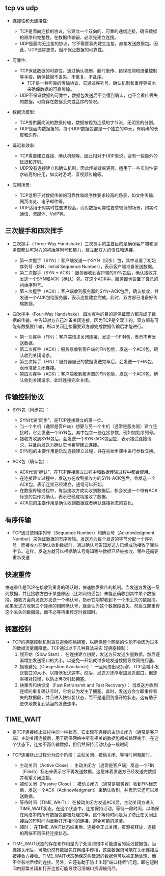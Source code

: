 ## tcp vs udp
+ 连接性和无连接性:
    + TCP是面向连接的协议，它建立一个双向的、可靠的通信连接，确保数据的顺序和完整性。在数据传输前，必须先建立连接。
    + UDP是面向无连接的协议，它不需要事先建立连接，直接发送数据包。因此，UDP通常更快，但不保证数据的可靠性。

+ 可靠性:
    + TCP保证数据的可靠性，通过确认机制、超时重传、错误检测和流量控制等手段，确保数据不丢失、不重复、不乱序。
        + TCP是一种可靠的传输协议，它通过序列号、确认机制和重传等技术来确保数据的可靠传输。
    + UDP不保证数据的可靠性，数据包发送后不会得到确认，也不会重传丢失的数据，可能存在数据丢失或乱序的情况。

+ 数据流模型:
    + TCP提供面向流的数据传输，数据被视为连续的字节流，无明显的分割。
    + UDP是面向数据报的，每个UDP数据包都是一个独立的单元，有明确的长度和边界。

+ 延迟和效率:
    + TCP需要建立连接、确认机制等，因此相对于UDP来说，会有一些额外的延迟和开销。
    + UDP没有连接建立和确认机制，因此传输效率更高，适用于一些实时性要求较高的应用，如实时游戏、音视频传输等。

+ 应用场景:
    + TCP适用于对数据传输的可靠性和顺序性要求较高的场景，如文件传输、网页浏览、电子邮件等。
    + UDP适用于对实时性要求较高，而对数据可靠性要求较低的场景，如实时通信、流媒体、VoIP等。

## 三次握手和四次挥手

+ 三次握手（Three-Way Handshake）三次握手的主要目的是确保客户端和服务器都认可对方的初始序列号和能力，建立起双方的信任和连接。
    + 第一次握手（SYN）：客户端发送一个SYN（同步）包，其中设置了初始序列号（ISN，Initial Sequence Number），表示客户端准备发送数据。
    + 第二次握手（SYN + ACK）：服务器收到客户端的SYN包后，确认接收并发送一个SYN和ACK（确认）包。在这个ACK中，服务器也设置了自己的初始序列号。
    + 第三次握手（ACK）：客户端收到服务器的SYN+ACK包后，确认接收，并发送一个ACK包给服务器，表示连接建立完成。此时，双方都已准备好传输数据。

+ 四次挥手（Four-Way Handshake） 四次挥手的目的是保证双方都完成了数据的传输，并告知对方自己准备关闭连接。因为TCP是全双工的，双方都有可能有数据要传输，所以关闭连接需要双方都完成数据传输后才能进行。
    + 第一次挥手（FIN）：客户端请求关闭连接，发送一个FIN包，表示不再发送数据。
    + 第二次挥手（ACK）：服务器收到客户端的FIN包后，发送一个ACK包，确认收到关闭请求。
    + 第三次挥手（FIN）：服务器自己的数据发送完毕后，会发送一个FIN包，表示准备关闭连接。
    + 第四次挥手（ACK）：客户端收到服务器的FIN包后，发送一个ACK包，确认收到关闭请求，此时连接完全关闭。

## 传输控制协议

+ SYN包（同步包）：
    + SYN代表“同步”，是TCP连接建立的第一步。
    + 当一个主机（通常是客户端）想要与另一个主机（通常是服务器）建立连接时，它会发送一个SYN包，其中包含一些连接参数，例如初始序列号。
    + 接收方收到SYN包后，会发送一个SYN-ACK包回应，表示接受连接请求，并且向发送方确认它也希望建立连接。
    + SYN包的主要作用是启动连接建立过程，并在初始步骤中进行参数交换。

+ ACK包（确认包）：
    + ACK代表“确认”，在TCP连接建立过程中和数据传输过程中都会使用。
    + 在连接建立过程中，发送方在收到接收方的SYN-ACK包后，会发送一个ACK包，表示连接已经建立，通信可以开始。
    + 在数据传输过程中，每当接收方成功收到数据后，都会发送一个带有ACK标志的包作为确认，表示已经成功接收了数据。
    + ACK包的主要作用是确认收到数据或者确认连接状态的变化。

## 有序传输
+ TCP通过使用序列号（Sequence Number）和确认号（Acknowledgment Number）来保证数据的有序传输。发送方为每个发送的字节分配一个序列号，而接收方在确认收到数据时，通过确认号告知发送方已经成功接收了哪些字节。这样，发送方就可以根据确认号得知哪些数据已经被接收，哪些还需要重新发送


## 快速重传
快速重传是TCP在接收到重复的确认时，快速触发重传的机制。当发送方发送一系列数据，并且接收方由于某些原因（比如网络丢包）未能正确收到其中某个数据段，接收方会向发送方发送一个确认号，指示它期望收到下一个未丢失的数据段。如果发送方收到三个连续的相同确认号，就会认为这个数据段丢失，然后立即重传这个丢失的数据段，而不必等待重传定时器超时。

## 拥塞控制
+ TCP的拥塞控制机制旨在避免网络拥塞，以确保整个网络的性能不会因为过多的数据流量而降低。TCP通过以下几种算法来实 现拥塞控制：
    1. 慢开始（Slow Start）： 在连接建立初期，发送方只发送少量数据，然后逐渐增加发送窗口的大小，以避免一开始就过多地发送数据导致网络拥塞。
    2. 拥塞避免（Congestion Avoidance）： 一旦网络出现拥塞，TCP会减小发送窗口的大小，以降低发送速率。然后，发送方逐渐增加发送窗口，但速率相对较慢，以防止再次引起拥塞。
    3. 快重传和快恢复（Fast Retransmit and Fast Recovery）： 当发送方收到连续的重复确认号时，它会认为发生了拥塞。此时，发送方会立即重传丢失的数据段，并且进入快恢复状态，而不是退回到慢开始状态。这有助于更快地恢复到适当的发送速率。


## TIME_WAIT 
+ 是TCP连接终止过程中的一种状态，它出现在连接的主动关闭方（通常是客户端）主动关闭连接后，用于确保网络中所有相关的数据包都被处理完毕。在这个状态下，连接不再传输数据，但仍然保持活动状态一段时间

+ TCP连接终止过程分为四个阶段：主动关闭、被动关闭、等待时间和超时。
    + 主动关闭（Active Close）： 主动关闭方（通常是客户端）发送一个FIN（Finish）标志来表示它不再发送数据。这意味着发送方已经发送完数据并希望关闭连接。
    + 被动关闭（Passive Close）： 被动关闭方（通常是服务器）收到FIN标志后，发送一个ACK（Acknowledgment）来确认收到，并表示它还可以发送数据。
    + 等待时间（TIME_WAIT）： 在被动关闭方发送ACK后，主动关闭方进入TIME_WAIT状态。在这个状态中，连接保持活动，等待一段时间，以确保在网络中的所有数据包都被处理完毕。这个等待时间是为了防止在关闭连接后的短时间内重新打开相同的连接，避免可能的混淆。
    + 超时： 在TIME_WAIT状态结束后，连接会正式关闭，资源被释放，连接的两端不再保持连接状态。

+ TIME_WAIT状态的存在和作用是为了处理网络中可能遗留的延迟数据包。当连接关闭后，可能仍然有数据包在网络中传播，这些数据包可能在关闭连接后被接收方接收。TIME_WAIT状态确保这些延迟的数据包可以被正确处理，而不会影响后续的连接。另外，它还有助于防止出现"端口耗尽"问题，即在短时间内频繁关闭和打开连接可能导致可用端口资源被用尽。